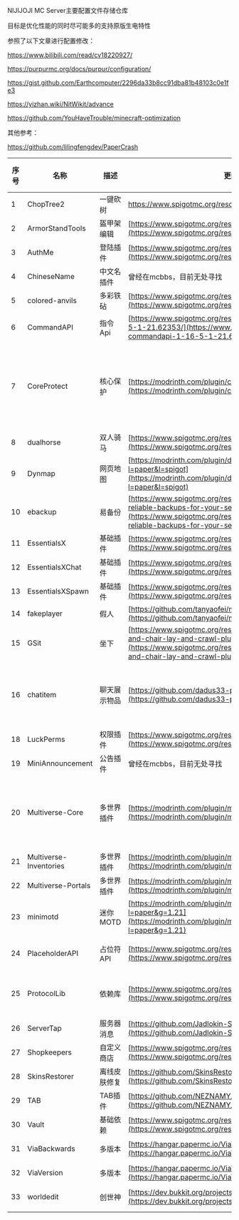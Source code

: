 NIJIJOJI MC Server主要配置文件存储仓库

目标是优化性能的同时尽可能多的支持原版生电特性

参照了以下文章进行配置修改：

https://www.bilibili.com/read/cv18220927/

https://purpurmc.org/docs/purpur/configuration/

https://gist.github.com/Earthcomputer/2296da33b8cc91dba81b48103c0e1fe3

https://yizhan.wiki/NitWikit/advance

https://github.com/YouHaveTrouble/minecraft-optimization

其他参考：

https://github.com/lilingfengdev/PaperCrash


| 序号 | 名称                   | 描述         | 更新地址                                                                                                                                                                                                                           | 是否适配1.21                                     |
| ---- | ---------------------- | ------------ | ---------------------------------------------------------------------------------------------------------------------------------------------------------------------------------------------------------------------------------- | ------------------------------------------------ |
| 1    | ChopTree2              | 一键砍树     | https://www.spigotmc.org/resources/choptree2.67585/                                                                                                                                                                                | 正常                                             |
| 2    | ArmorStandTools        | 盔甲架编辑   | [https://www.spigotmc.org/resources/armor-stand-tools.2237/](https://www.spigotmc.org/resources/armor-stand-tools.2237/)                                                                                                           | 正常                                             |
| 3    | AuthMe                 | 登陆插件     | [https://www.spigotmc.org/resources/authmereloaded.6269/](https://www.spigotmc.org/resources/authmereloaded.6269/)                                                                                                                 | 正常                                             |
| 4    | ChineseName            | 中文名插件   | 曾经在mcbbs，目前无处寻找                                                                                                                                                                                                          | 正常                                             |
| 5    | colored-anvils         | 多彩铁砧     | [https://www.spigotmc.org/resources/coloredanvils.2216/](https://www.spigotmc.org/resources/coloredanvils.2216/)                                                                                                                   | 正常                                             |
| 6    | CommandAPI             | 指令Api      | [https://www.spigotmc.org/resources/api-commandapi-1-16-5-1-21.62353/](https://www.spigotmc.org/resources/api-commandapi-1-16-5-1-21.62353/)                                                                                       | 正常                                             |
| 7    | CoreProtect            | 核心保护     | [https://modrinth.com/plugin/coreprotect](https://modrinth.com/plugin/coreprotect)                                                                                                                                                 | 运行异常，目前基于最新源码手工编译，运行基本正常 |
| 8    | dualhorse              | 双人骑马     | [https://www.spigotmc.org/resources/dualhorse.99663/updates](https://www.spigotmc.org/resources/dualhorse.99663/updates)                                                                                                           | 官宣支持                                         |
| 9    | Dynmap                 | 网页地图     | [https://modrinth.com/plugin/dynmap/versions?l=paper&l=spigot](https://modrinth.com/plugin/dynmap/versions?l=paper&l=spigot)                                                                                                       | 官宣支持                                         |
| 10   | ebackup                | 易备份       | [https://www.spigotmc.org/resources/ebackup-simple-and-reliable-backups-for-your-server-supports-ftp-sftp.69917/](https://www.spigotmc.org/resources/ebackup-simple-and-reliable-backups-for-your-server-supports-ftp-sftp.69917/) | 官宣支持                                         |
| 11   | EssentialsX            | 基础插件     | [https://www.spigotmc.org/resources/essentialsx.9089/](https://www.spigotmc.org/resources/essentialsx.9089/)                                                                                                                       | 正常                                             |
| 12   | EssentialsXChat        | 基础插件     | [https://www.spigotmc.org/resources/essentialsx.9089/](https://www.spigotmc.org/resources/essentialsx.9089/)                                                                                                                       | 正常                                             |
| 13   | EssentialsXSpawn       | 基础插件     | [https://www.spigotmc.org/resources/essentialsx.9089/](https://www.spigotmc.org/resources/essentialsx.9089/)                                                                                                                       | 正常                                             |
| 14   | fakeplayer             | 假人         | [https://github.com/tanyaofei/minecraft-fakeplayer](https://github.com/tanyaofei/minecraft-fakeplayer)                                                                                                                             | 正常                                             |
| 15   | GSit                   | 坐下         | [https://www.spigotmc.org/resources/gsit-modern-sit-seat-and-chair-lay-and-crawl-plugin-1-16-1-21.62325](https://www.spigotmc.org/resources/gsit-modern-sit-seat-and-chair-lay-and-crawl-plugin-1-16-1-21.62325)                   | 官宣支持                                         |
| 16   | chatitem               | 聊天展示物品 | [https://github.com/dadus33-plugins/ChatItem](https://github.com/dadus33-plugins/ChatItem)                                                                                                                                         | 开发版支持，基本正常，报出大量Error              |
| 18   | LuckPerms              | 权限插件     | [https://www.spigotmc.org/resources/luckperms.28140/](https://www.spigotmc.org/resources/luckperms.28140/)                                                                                                                         | 正常                                             |
| 19   | MiniAnnouncement       | 公告插件     | 曾经在mcbbs，目前无处寻找                                                                                                                                                                                                          | 链接无法点击                                     |
| 20   | Multiverse-Core        | 多世界插件   | [https://modrinth.com/plugin/multiverse-core](https://modrinth.com/plugin/multiverse-core)                                                                                                                                         | 基本正常,根据Github反馈，疑似有Bug               |
| 21   | Multiverse-Inventories | 多世界插件   | [https://modrinth.com/plugin/multiverse-core](https://modrinth.com/plugin/multiverse-core)                                                                                                                                         | 正常                                             |
| 22   | Multiverse-Portals     | 多世界插件   | [https://modrinth.com/plugin/multiverse-core](https://modrinth.com/plugin/multiverse-core)                                                                                                                                         | 正常                                             |
| 23   | minimotd               | 迷你MOTD     | [https://modrinth.com/plugin/minimotd/versions?l=paper&g=1.21](https://modrinth.com/plugin/minimotd/versions?l=paper&g=1.21)                                                                                                       | 正常                                             |
| 24   | PlaceholderAPI         | 占位符API    | [https://www.spigotmc.org/resources/placeholderapi.6245/](https://www.spigotmc.org/resources/placeholderapi.6245/)                                                                                                                 | 开发版支持，正常                                 |
| 25   | ProtocolLib            | 依赖库       | [https://www.spigotmc.org/resources/protocollib.1997/](https://www.spigotmc.org/resources/protocollib.1997/)                                                                                                                       | 官宣支持，,开发版本                              |
| 26   | ServerTap              | 服务器消息   | [https://github.com/Jadlokin-Scarlet/servertap/releases](https://github.com/Jadlokin-Scarlet/servertap/releases)                                                                                                                   | 需测试                                           |
| 27   | Shopkeepers            | 自定义商店   | [https://www.spigotmc.org/resources/shopkeepers.80756/](https://www.spigotmc.org/resources/shopkeepers.80756/)                                                                                                                     | 官宣支持                                         |
| 28   | SkinsRestorer          | 离线皮肤修复 | [https://github.com/SkinsRestorer/SkinsRestorer/releases](https://github.com/SkinsRestorer/SkinsRestorer/releases)                                                                                                                 | 正常                                             |
| 29   | TAB                    | TAB插件      | [https://github.com/NEZNAMY/TAB/releases](https://github.com/NEZNAMY/TAB/releases)                                                                                                                                                 | 官宣支持                                         |
| 30   | Vault                  | 基础依赖     | [https://www.spigotmc.org/resources/vault.34315/](https://www.spigotmc.org/resources/vault.34315/)                                                                                                                                 | 需测试                                           |
| 31   | ViaBackwards           | 多版本       | [https://hangar.papermc.io/ViaVersion/ViaVersion](https://hangar.papermc.io/ViaVersion/ViaVersion)                                                                                                                                 | 官宣支持                                         |
| 32   | ViaVersion             | 多版本       | [https://hangar.papermc.io/ViaVersion/ViaBackwards](https://hangar.papermc.io/ViaVersion/ViaBackwards)                                                                                                                             | 官宣支持                                         |
| 33   | worldedit              | 创世神       | [https://dev.bukkit.org/projects/worldedit](https://dev.bukkit.org/projects/worldedit)                                                                                                                                             | 官宣支持                                         |
|      |                        |              |                                                                                                                                                                                                                                    |                                                  |

